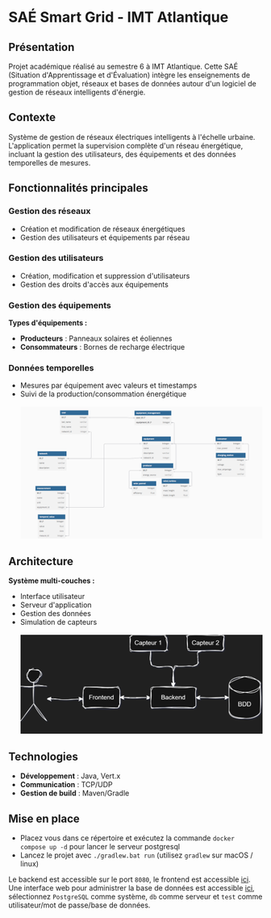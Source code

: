 # SAÉ Smart Grid - IMT Atlantique

## Présentation

Projet académique réalisé au semestre 6 à IMT Atlantique. Cette SAÉ (Situation d'Apprentissage et d'Évaluation) intègre les enseignements de programmation objet, réseaux et bases de données autour d'un logiciel de gestion de réseaux intelligents d'énergie.

## Contexte

Système de gestion de réseaux électriques intelligents à l'échelle urbaine. L'application permet la supervision complète d'un réseau énergétique, incluant la gestion des utilisateurs, des équipements et des données temporelles de mesures.

## Fonctionnalités principales

### Gestion des réseaux
- Création et modification de réseaux énergétiques
- Gestion des utilisateurs et équipements par réseau

### Gestion des utilisateurs
- Création, modification et suppression d'utilisateurs
- Gestion des droits d'accès aux équipements

### Gestion des équipements
**Types d'équipements :**
- **Producteurs** : Panneaux solaires et éoliennes
- **Consommateurs** : Bornes de recharge électrique

### Données temporelles
- Mesures par équipement avec valeurs et timestamps
- Suivi de la production/consommation énergétique\
\
![Schéma logique](./images/schema_logique.png)
## Architecture

**Système multi-couches :**
- Interface utilisateur
- Serveur d'application
- Gestion des données
- Simulation de capteurs\
\
![Architecture](./images/architecture.png)
## Technologies

- **Développement** : Java, Vert.x
- **Communication** : TCP/UDP
- **Gestion de build** : Maven/Gradle
## Mise en place

- Placez vous dans ce répertoire et exécutez la commande `docker compose up -d` pour lancer le serveur postgresql
- Lancez le projet avec `./gradlew.bat run` (utilisez `gradlew` sur macOS / linux)

Le backend est accessible sur le port `8080`, le frontend est accessible [ici](http://localhost:8082).
Une interface web pour administrer la base de données est accessible [ici](http://localhost:80801), sélectionnez `PostgreSQL` comme système, `db` comme serveur et `test` comme utilisateur/mot de passe/base de données. 